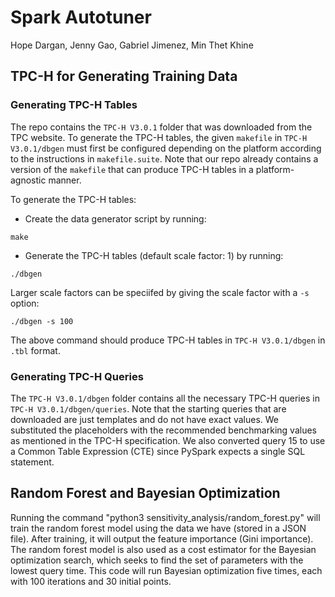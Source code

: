 # Spark Autotuner

Hope Dargan, Jenny Gao, Gabriel Jimenez, Min Thet Khine

## TPC-H for Generating Training Data

### Generating TPC-H Tables

The repo contains the `TPC-H V3.0.1` folder that was downloaded from the TPC website. To generate the TPC-H tables, the given `makefile` in `TPC-H V3.0.1/dbgen` must first be configured depending on the platform according to the instructions in `makefile.suite`. Note that our repo already contains a version of the `makefile` that can produce TPC-H tables in a platform-agnostic manner. 

To generate the TPC-H tables:
- Create the data generator script by running:
```
make
```
- Generate the TPC-H tables (default scale factor: 1) by running:
```
./dbgen
```
Larger scale factors can be speciifed by giving the scale factor with a `-s` option:
```
./dbgen -s 100
```

The above command should produce TPC-H tables in `TPC-H V3.0.1/dbgen` in `.tbl` format.

### Generating TPC-H Queries

The `TPC-H V3.0.1/dbgen` folder contains all the necessary TPC-H queries in `TPC-H V3.0.1/dbgen/queries`. Note that the starting queries that are downloaded are just templates and do not have exact values. We substituted the placeholders with the recommended benchmarking values as mentioned in the TPC-H specification. We also converted query 15 to use a Common Table Expression (CTE) since PySpark expects a single SQL statement.

## Random Forest and Bayesian Optimization
Running the command "python3 sensitivity_analysis/random_forest.py" will train the random forest model using the data we have (stored in a JSON file).  After training, it will output the feature importance (Gini importance).  The random forest model is also used as a cost estimator for the Bayesian optimization search, which seeks to find the set of parameters with the lowest query time.  This code will run Bayesian optimization five times, each with 100 iterations and 30 initial points.
